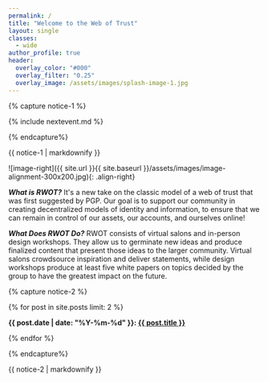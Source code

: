 ```yaml
---
permalink: /
title: "Welcome to the Web of Trust"
layout: single
classes:
  - wide
author_profile: true
header:
  overlay_color: "#000"
  overlay_filter: "0.25"
  overlay_image: /assets/images/splash-image-1.jpg
---
```


{% capture notice-1 %}

{% include nextevent.md %}
 
 {% endcapture%}

<div class="notice--info">{{ notice-1 | markdownify }}</div>


![image-right]({{ site.url }}{{ site.baseurl }}/assets/images/image-alignment-300x200.jpg){: .align-right}

***What is RWOT?*** It's a new take on the classic model of a web of trust that was first suggested by PGP. Our goal is to support our community in creating decentralized models of identity and information, to ensure that we can remain in control of our assets, our accounts, and ourselves online!

***What Does RWOT Do?*** RWOT consists of virtual salons and in-person design workshops. They allow us to germinate new ideas and produce finalized content that present those ideas to the larger community. Virtual salons crowdsource inspiration and deliver statements, while design workshops produce at least five white papers on topics decided by the group to have the greatest impact on the future.

{% capture notice-2 %}

 {% for post in site.posts limit: 2 %}
 
  <b>{{ post.date | date: "%Y-%m-%d" }}: <a href="{{ post.url }}">{{ post.title }}</a></b><br>

{% endfor %}
  
{% endcapture%}

<div class="notice--info">{{ notice-2 | markdownify }}</div>


